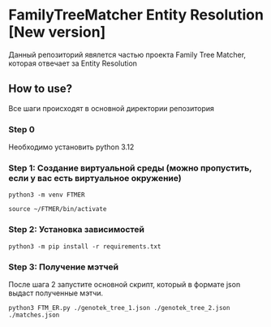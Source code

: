 # FamilyTreeMatcher Entity Resolution [New version]

Данный репозиторий явялется частью проекта Family Tree Matcher, которая отвечает за Entity Resolution

## How to use?
Все шаги происходят в основной директории репозитория

### Step 0

Необходимо установить python 3.12

### Step 1: Создание виртуальной среды (можно пропустить, если у вас есть виртуальное окружение)
```
python3 -m venv FTMER
```
```
source ~/FTMER/bin/activate
```
### Step 2: Установка зависимостей
```
python3 -m pip install -r requirements.txt
```

### Step 3: Получение мэтчей
После шага 2 запустите основной скрипт, который в формате json выдаст полученные мэтчи.
```
python3 FTM_ER.py ./genotek_tree_1.json ./genotek_tree_2.json ./matches.json
```
